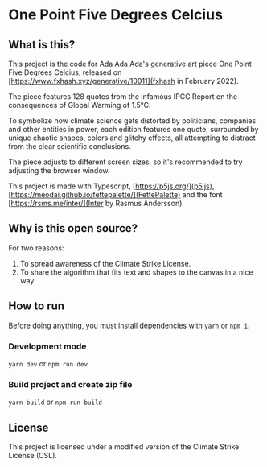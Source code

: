 # One Point Five Degrees Celcius

## What is this?

This project is the code for Ada Ada Ada's generative art piece One Point Five Degrees Celcius, released on [https://www.fxhash.xyz/generative/10011](fxhash in February 2022).

The piece features 128 quotes from the infamous IPCC Report on the consequences of Global Warming of 1.5°C.

To symbolize how climate science gets distorted by politicians, companies and other entities in power, each edition features one quote, surrounded by unique chaotic shapes, colors and glitchy effects, all attempting to distract from the clear scientific conclusions.

The piece adjusts to different screen sizes, so it's recommended to try adjusting the browser window. 

This project is made with Typescript, [https://p5js.org/](p5.js), [https://meodai.github.io/fettepalette/](FettePalette) and the font [https://rsms.me/inter/](Inter by Rasmus Andersson).

## Why is this open source?

For two reasons:

1. To spread awareness of the Climate Strike License.
2. To share the algorithm that fits text and shapes to the canvas in a nice way

## How to run

Before doing anything, you must install dependencies with `yarn` or `npm i`.

### Development mode

`yarn dev` or `npm run dev`

### Build project and create zip file

`yarn build` or `npm run build`

## License

This project is licensed under a modified version of the Climate Strike License (CSL).
